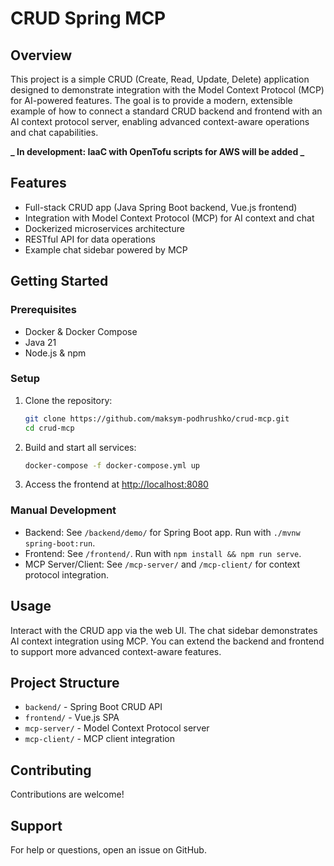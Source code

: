 # CRUD Spring MCP

## Overview

This project is a simple CRUD (Create, Read, Update, Delete) application designed to demonstrate integration with the Model Context Protocol (MCP) for AI-powered features. The goal is to provide a modern, extensible example of how to connect a standard CRUD backend and frontend with an AI context protocol server, enabling advanced context-aware operations and chat capabilities.

**_ In development: IaaC with OpenTofu scripts for AWS will be added _**

## Features

- Full-stack CRUD app (Java Spring Boot backend, Vue.js frontend)
- Integration with Model Context Protocol (MCP) for AI context and chat
- Dockerized microservices architecture
- RESTful API for data operations
- Example chat sidebar powered by MCP

## Getting Started

### Prerequisites

- Docker & Docker Compose
- Java 21
- Node.js & npm

### Setup

1. Clone the repository:
   ```bash
   git clone https://github.com/maksym-podhrushko/crud-mcp.git
   cd crud-mcp
   ```
2. Build and start all services:
   ```bash
   docker-compose -f docker-compose.yml up
   ```
3. Access the frontend at [http://localhost:8080](http://localhost:8080)

### Manual Development

- Backend: See `/backend/demo/` for Spring Boot app. Run with `./mvnw spring-boot:run`.
- Frontend: See `/frontend/`. Run with `npm install && npm run serve`.
- MCP Server/Client: See `/mcp-server/` and `/mcp-client/` for context protocol integration.

## Usage

Interact with the CRUD app via the web UI. The chat sidebar demonstrates AI context integration using MCP. You can extend the backend and frontend to support more advanced context-aware features.

## Project Structure

- `backend/` - Spring Boot CRUD API
- `frontend/` - Vue.js SPA
- `mcp-server/` - Model Context Protocol server
- `mcp-client/` - MCP client integration

## Contributing

Contributions are welcome!

## Support

For help or questions, open an issue on GitHub.
